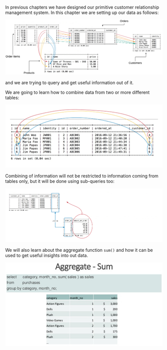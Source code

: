 In previous chapters we have designed our primitive customer relationship management system. In this chapter
we are setting up our data as follows:

![./images/Set up of our Data](./images/customers_db-data-diagram-no-sql-query.jpg)

and we are trying to query and get useful information out of it.
 
We are going to learn how to combine data from two or more different tables:
 
![./images/Combining Data From Different Tables](./images/select-customers-orders-relationships-no-query.jpg)

Combining of information will not be restricted to information coming from tables only, but it will be done using sub-queries too:

![./images/Combining Query Results](./images/joining-query-results-no-queries.jpg)

We will also learn about the aggregate function `sum()` and how it can be used to get useful insights into out data.

![./images/Aggregate - Sum](./images/aggregate-sum.jpg)

